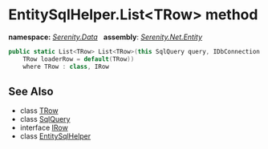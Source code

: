 # EntitySqlHelper.List&lt;TRow&gt; method
**namespace:** *[Serenity.Data](../../README.md#serenity.data-namespace)*   **assembly**: *[Serenity.Net.Entity](../../README.md)*

```csharp
public static List<TRow> List<TRow>(this SqlQuery query, IDbConnection connection, 
    TRow loaderRow = default(TRow))
    where TRow : class, IRow
```

## See Also

* class [TRow](../Serenity.Net.Entity/../EntitySqlHelper.TRow.md)
* class [SqlQuery](../Serenity.Net.Data/../SqlQuery.md)
* interface [IRow](../IRow.md)
* class [EntitySqlHelper](../EntitySqlHelper.md)
